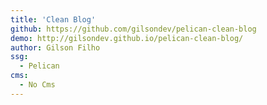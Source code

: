 ```yaml
---
title: 'Clean Blog'
github: https://github.com/gilsondev/pelican-clean-blog
demo: http://gilsondev.github.io/pelican-clean-blog/
author: Gilson Filho
ssg:
  - Pelican
cms:
  - No Cms
---
```

